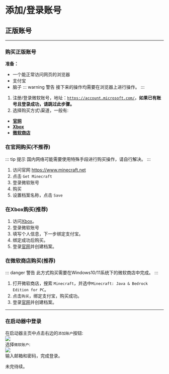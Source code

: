 # 添加/登录账号
## 正版账号
------
### **购买正版账号**
**准备：**  
- 一个能正常访问网页的浏览器
- 支付宝
- 脑子
::: warning 警告
接下来的操作均需要在浏览器上进行操作。
:::
1. 注册/登录微软账号，地址：[`https://account.microsoft.com/`](https://account.microsoft.com/)，**如果已有账号且登录成功，请跳过此步骤。**
2. 选择购买方式\渠道，一般有:  
- **[官网](https://www.minecraft.net)**
- **[Xbox](https://www.xbox.com/zh-cn/games/store/minecraft-for-windows/9nblggh2jhxj)**
- **[微软商店](https://apps.microsoft.com/home?hl=zh-CN&gl=CN)**

### 在**官网**购买(不推荐)
::: tip 提示
国内网络可能需要使用特殊手段进行购买操作，请自行解决。
:::
1. 访问官网 https://www.minecraft.net
2. 点击 `Get Minecraft`
3. 登录微软账号
4. 购买
5. 设置档案名称，点击 `Save`

### 在**Xbox**购买(推荐)
1. 访问[Xbox](https://www.xbox.com/zh-cn/games/store/minecraft-for-windows/9nblggh2jhxj)。
2. 登录微软账号
3. 填写个人信息，下一步绑定支付宝。
4. 绑定成功后购买。
5. 登录[官网](https://www.minecraft.net)并创建档案。

### 在**微软商店**购买(推荐)
::: danger 警告
此方式购买需要在Windows10/11系统下的微软商店中完成。
:::
1. 打开微软商店，搜索 `Minecraft`，并选中`Minecraft: Java & Bedrock Edition for PC`。
2. 点击`购买`，绑定支付宝，购买成功。
3. 登录[官网](https://www.minecraft.net)并创建档案。

-------

### 在启动器中登录
在启动器主页中点击右边的`添加账户`按钮:  
![](/docs/account/add/account_add_1.jpeg)  
选择`微软账户`:  
![](/docs/account/add/account_add_2.jpeg)  
输入邮箱和密码，完成登录。


未完待续。